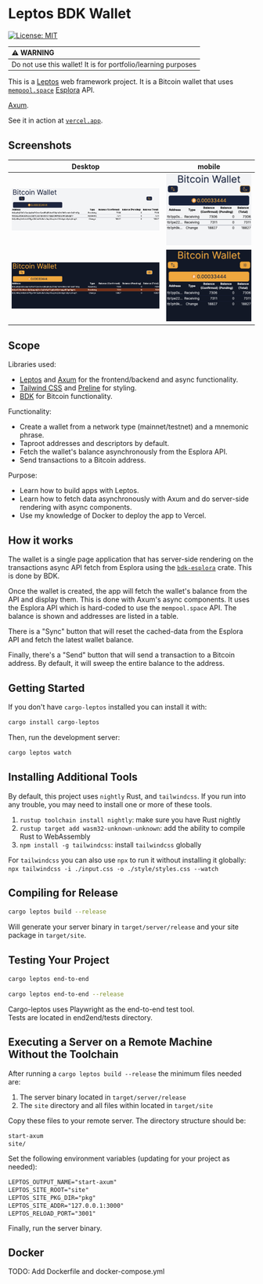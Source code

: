 # Leptos BDK Wallet

<!-- markdownlint-disable html -->

[![License: MIT](https://img.shields.io/badge/License-MIT-yellow.svg)](https://opensource.org/licenses/MIT)

| :warning: WARNING                                             |
| :------------------------------------------------------------ |
| Do not use this wallet! It is for portfolio/learning purposes |

This is a [Leptos](https://github.com/leptos-rs/leptos) web framework project.
It is a Bitcoin wallet that uses [`mempool.space`](https://mempool.space/)
[Esplora](https://github.com/Blockstream/esplora/blob/master/API.md) API.

[Axum](https://github.com/tokio-rs/axum).

See it in action at [`vercel.app`](https://react-wallet-with-lasers.vercel.app/).

## Screenshots

<!-- markdownlint-disable line-length -->

| Desktop                                                                   | mobile                                                                  |
| ------------------------------------------------------------------------- | ----------------------------------------------------------------------- |
| <img src="screenshots/desktop-light.png" width="450" alt="desktop-light"> | <img src="screenshots/mobile-light.png" width="250" alt="mobile-light"> |
| <img src="screenshots/desktop-dark.png" width="450" alt="desktop-dark">   | <img src="screenshots/mobile-dark.png" width="250" alt="mobile-dark">   |

<!-- markdownlint-enable line-length -->

## Scope

Libraries used:

- [Leptos](https://github.com/leptos-rs/leptos) and
  [Axum](https://github.com/tokio-rs/axum)
  for the frontend/backend and async functionality.
- [Tailwind CSS](https://tailwindcss.com/) and [Preline](https://www.preline.co/) for styling.
- [BDK](https://github.com/bitcoindevkit/bdk) for Bitcoin
  functionality.

Functionality:

- Create a wallet from a network type (mainnet/testnet) and a mnemonic phrase.
- Taproot addresses and descriptors by default.
- Fetch the wallet's balance asynchronously from the Esplora API.
- Send transactions to a Bitcoin address.

Purpose:

- Learn how to build apps with Leptos.
- Learn how to fetch data asynchronously with Axum
  and do server-side rendering with async components.
- Use my knowledge of Docker to deploy the app to Vercel.

## How it works

The wallet is a single page application that has server-side rendering
on the transactions async API fetch from Esplora using the
[`bdk-esplora`](https://github.com/bitcoindevkit/bdk/tree/master/crates/esplora)
crate.
This is done by BDK.

Once the wallet is created, the app will fetch the wallet's balance
from the API and display them.
This is done with Axum's async components.
It uses the Esplora API which is hard-coded to use the `mempool.space` API.
The balance is shown and addresses are listed in a table.

There is a "Sync" button that will reset the cached-data from
the Esplora API and fetch the latest wallet balance.

Finally, there's a "Send" button that will send a transaction to a Bitcoin address.
By default, it will sweep the entire balance to the address.

## Getting Started

If you don't have `cargo-leptos` installed you can install it with:

```bash
cargo install cargo-leptos
```

Then, run the development server:

```bash
cargo leptos watch
```

## Installing Additional Tools

By default, this project uses `nightly` Rust, and `tailwindcss`.
If you run into any trouble, you may need to install one or more of these tools.

1. `rustup toolchain install nightly`: make sure you have Rust nightly
2. `rustup target add wasm32-unknown-unknown`:
   add the ability to compile Rust to WebAssembly
3. `npm install -g tailwindcss`: install `tailwindcss` globally

For `tailwindcss` you can also use `npx` to run it without installing it globally:
`npx tailwindcss -i ./input.css -o ./style/styles.css --watch`

## Compiling for Release

```bash
cargo leptos build --release
```

Will generate your server binary in
`target/server/release`
and your site package in `target/site`.

## Testing Your Project

```bash
cargo leptos end-to-end
```

```bash
cargo leptos end-to-end --release
```

Cargo-leptos uses Playwright as the end-to-end test tool.  
Tests are located in end2end/tests directory.

## Executing a Server on a Remote Machine Without the Toolchain

After running a `cargo leptos build --release` the minimum files needed are:

1. The server binary located in `target/server/release`
2. The `site` directory and all files within located in `target/site`

Copy these files to your remote server. The directory structure should be:

```text
start-axum
site/
```

Set the following environment variables (updating for your project as needed):

```text
LEPTOS_OUTPUT_NAME="start-axum"
LEPTOS_SITE_ROOT="site"
LEPTOS_SITE_PKG_DIR="pkg"
LEPTOS_SITE_ADDR="127.0.0.1:3000"
LEPTOS_RELOAD_PORT="3001"
```

Finally, run the server binary.

## Docker

TODO: Add Dockerfile and docker-compose.yml
